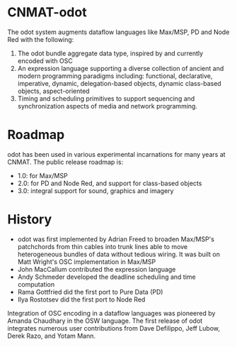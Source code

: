 CNMAT-odot
==========
The odot system augments dataflow languages like Max/MSP, PD and Node Red with the following:

1. The odot bundle aggregate data type, inspired by and currently encoded with OSC
2. An expression language supporting a diverse collection of ancient and modern programming paradigms including:
functional, declarative, imperative, dynamic, delegation-based objects, dynamic class-based objects, aspect-oriented
3. Timing and scheduling primitives to support sequencing and synchronization aspects of media and network programming.

Roadmap
====
odot has been used in various experimental incarnations for many years at CNMAT. The public release roadmap is:

* 1.0: for Max/MSP
* 2.0: for PD and Node Red, and  support for class-based objects
* 3.0: integral support for sound, graphics and imagery

History
===
* odot was first implemented by Adrian Freed to broaden Max/MSP's patchchords from thin cables into trunk lines able to move heterogeneous bundles of data without tedious wiring. It was built on Matt Wright's OSC implementation in Max/MSP
* John MacCallum contributed the expression language
* Andy Schmeder developed the deadline scheduling and time computation
* Rama Gottfried did the first port to Pure Data (PD)
* Ilya Rostotsev did the first port to Node Red

Integration of OSC encoding in a dataflow languages was pioneered by Amanda Chaudhary in the OSW language.
The first release of odot integrates numerous user contributions from Dave Defilippo, Jeff Lubow, Derek Razo, and Yotam Mann.
